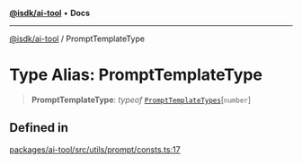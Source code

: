 [**@isdk/ai-tool**](../README.md) • **Docs**

***

[@isdk/ai-tool](../globals.md) / PromptTemplateType

# Type Alias: PromptTemplateType

> **PromptTemplateType**: *typeof* [`PromptTemplateTypes`](../variables/PromptTemplateTypes.md)\[`number`\]

## Defined in

[packages/ai-tool/src/utils/prompt/consts.ts:17](https://github.com/isdk/ai-tool.js/blob/fe6b47f429fb128627d2210e367fa914b891d314/src/utils/prompt/consts.ts#L17)
